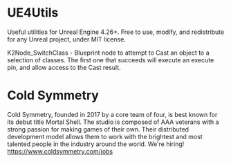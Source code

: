 # UE4Utils
Useful utilities for Unreal Engine 4.26+. Free to use, modify, and redistribute for any Unreal project, under MIT license.

K2Node_SwitchClass - Blueprint node to attempt to Cast an object to a selection of classes. The first one that succeeds will execute an execute pin, and allow access to the Cast result.

# Cold Symmetry
Cold Symmetry, founded in 2017 by a core team of four, is best known for its debut title Mortal Shell. The studio is composed of AAA veterans with a strong passion for making games of their own. Their distributed development model allows them to work with the brightest and most talented people in the industry around the world. We're hiring! https://www.coldsymmetry.com/jobs
